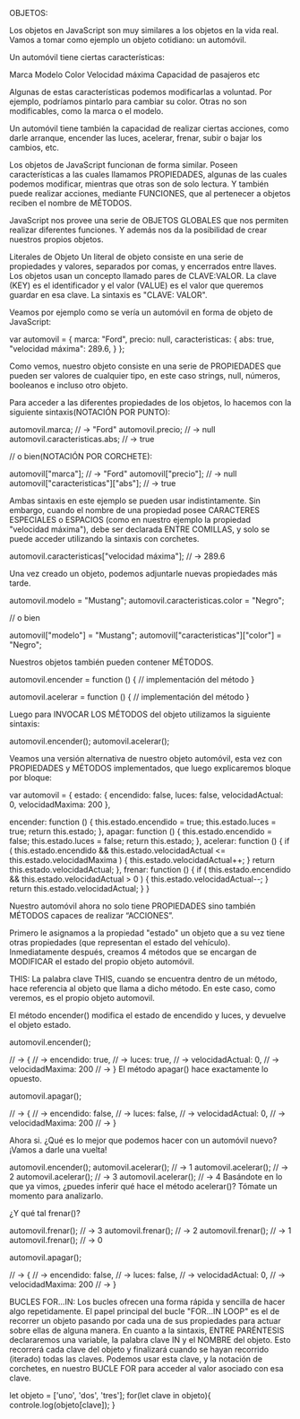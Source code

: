 OBJETOS:

Los objetos en JavaScript son muy similares a los objetos en la vida real. Vamos a tomar como ejemplo un objeto cotidiano: un automóvil.

Un automóvil tiene ciertas características:

Marca
Modelo
Color
Velocidad máxima
Capacidad de pasajeros
etc

Algunas de estas características podemos modificarlas a voluntad. Por ejemplo, podríamos pintarlo para cambiar su color. Otras no son modificables, como la marca o el modelo.

Un automóvil tiene también la capacidad de realizar ciertas acciones, como darle arranque, encender las luces, acelerar, frenar, subir o bajar los cambios, etc.

Los objetos de JavaScript funcionan de forma similar. Poseen características a las cuales llamamos PROPIEDADES, algunas de las cuales podemos modificar, mientras que otras son de solo lectura. Y también puede realizar acciones, mediante FUNCIONES, que al pertenecer a objetos reciben el nombre de MÉTODOS.

JavaScript nos provee una serie de OBJETOS GLOBALES que nos permiten realizar diferentes funciones. Y además nos da la posibilidad de crear nuestros propios objetos.

Literales de Objeto
Un literal de objeto consiste en una serie de propiedades y valores, separados por comas, y encerrados entre llaves. Los objetos usan un concepto llamado pares de CLAVE:VALOR. La clave (KEY) es el identificador y el valor (VALUE) es el valor que queremos guardar en esa clave. La sintaxis es "CLAVE: VALOR".

Veamos por ejemplo como se vería un automóvil en forma de objeto de JavaScript:

var automovil = {
  marca: "Ford",
  precio: null,
  caracteristicas: {
    abs: true,
    "velocidad máxima": 289.6,
  }
};

Como vemos, nuestro objeto consiste en una serie de PROPIEDADES que pueden ser valores de cualquier tipo, en este caso strings, null, números, booleanos e incluso otro objeto.

Para acceder a las diferentes propiedades de los objetos, lo hacemos con la siguiente sintaxis(NOTACIÓN POR PUNTO):

automovil.marca;   // → "Ford"
automovil.precio;  // → null
automovil.caracteristicas.abs;  // → true

// o bien(NOTACIÓN POR CORCHETE):

automovil["marca"];   // → "Ford"
automovil["precio"];  // → null
automovil["caracteristicas"]["abs"];  // → true

Ambas sintaxis en este ejemplo se pueden usar indistintamente. Sin embargo, cuando el nombre de una propiedad posee CARACTERES ESPECIALES o ESPACIOS (como en nuestro ejemplo la propiedad "velocidad máxima"), debe ser declarada ENTRE COMILLAS, y solo se puede acceder utilizando la sintaxis con corchetes.

automovil.caracteristicas["velocidad máxima"];  // → 289.6

Una vez creado un objeto, podemos adjuntarle nuevas propiedades más tarde.

automovil.modelo = "Mustang";
automovil.caracteristicas.color = "Negro";

// o bien

automovil["modelo"] = "Mustang";
automovil["caracteristicas"]["color"] = "Negro";

Nuestros objetos también pueden contener MÉTODOS.

automovil.encender = function () {
  // implementación del método
}

automovil.acelerar = function () {
  // implementación del método
}

Luego para INVOCAR LOS MÉTODOS del objeto utilizamos la siguiente sintaxis:

automovil.encender();
automovil.acelerar();

Veamos una versión alternativa de nuestro objeto automóvil, esta vez con PROPIEDADES y MÉTODOS implementados, que luego explicaremos bloque por bloque:

var automovil = {
  estado: {
    encendido: false,
    luces: false,
    velocidadActual: 0,
    velocidadMaxima: 200
  },

  encender: function () {
    this.estado.encendido = true;
    this.estado.luces = true;
    return this.estado;
  },
  apagar: function () {
    this.estado.encendido = false;
    this.estado.luces = false;
    return this.estado;
  },
  acelerar: function () {
    if (
      this.estado.encendido
      && this.estado.velocidadActual
      <= this.estado.velocidadMaxima
    ) {
      this.estado.velocidadActual++;
    }
    return this.estado.velocidadActual;
  },
  frenar: function () {
    if (
      this.estado.encendido
      && this.estado.velocidadActual > 0
    ) {
      this.estado.velocidadActual--;
    }
    return this.estado.velocidadActual;
  }
}

Nuestro automóvil ahora no solo tiene PROPIEDADES sino también MÉTODOS capaces de realizar “ACCIONES”.

Primero le asignamos a la propiedad "estado" un objeto que a su vez tiene otras propiedades (que representan el estado del vehículo). Inmediatamente después, creamos 4 métodos que se encargan de MODIFICAR el estado del propio objeto automóvil.

THIS:
La palabra clave THIS, cuando se encuentra dentro de un método, hace referencia al objeto que llama a dicho método. En este caso, como veremos, es el propio objeto automovil.

El método encender() modifica el estado de encendido y luces, y devuelve el objeto estado.

automovil.encender();

// → {
// →   encendido: true,
// →   luces: true,
// →   velocidadActual: 0,
// →   velocidadMaxima: 200
// → }
El método apagar() hace exactamente lo opuesto.

automovil.apagar();

// → {
// →   encendido: false,
// →   luces: false,
// →   velocidadActual: 0,
// →   velocidadMaxima: 200
// → }

Ahora si. ¿Qué es lo mejor que podemos hacer con un automóvil nuevo? ¡Vamos a darle una vuelta!

automovil.encender();
automovil.acelerar();  // → 1
automovil.acelerar();  // → 2
automovil.acelerar();  // → 3
automovil.acelerar();  // → 4
Basándote en lo que ya vimos, ¿puedes inferir qué hace el método acelerar()? Tómate un momento para analizarlo.

¿Y qué tal frenar()?

automovil.frenar();  // → 3
automovil.frenar();  // → 2
automovil.frenar();  // → 1
automovil.frenar();  // → 0

automovil.apagar();

// → {
// →   encendido: false,
// →   luces: false,
// →   velocidadActual: 0,
// →   velocidadMaxima: 200
// → }

BUCLES FOR...IN:
Los bucles ofrecen una forma rápida y sencilla de hacer algo repetidamente. El papel principal del bucle "FOR...IN LOOP" es el de recorrer un objeto pasando por cada una de sus propiedades para actuar sobre ellas de alguna manera.
En cuanto a la sintaxis, ENTRE PARÉNTESIS declararemos una variable, la palabra clave IN y el NOMBRE del objeto. Esto recorrerá cada clave del objeto y finalizará cuando se hayan recorrido (iterado) todas las claves. Podemos usar esta clave, y la notación de corchetes, en nuestro BUCLE FOR para acceder al valor asociado con esa clave.

let objeto = ['uno', 'dos', 'tres'];
for(let clave in objeto){
    controle.log(objeto[clave]);
}

